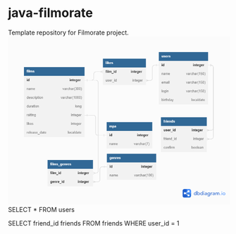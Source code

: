 # java-filmorate
Template repository for Filmorate project.
![](dbdiagram.png)
SELECT *
FROM users

SELECT friend_id friends
FROM friends
WHERE user_id = 1